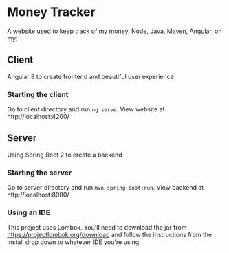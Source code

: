 # Money Tracker

A website used to keep track of my money. Node, Java, Maven, Angular, oh my!

## Client

Angular 8 to create frontend and beautiful user experience

### Starting the client

Go to client directory and run `ng serve`. View website at http://localhost:4200/

## Server

Using Spring Boot 2 to create a backend

### Starting the server

Go to server directory and run `mvn spring-boot:run`. View backend at http://localhost:8080/

### Using an IDE

This project uses Lombok. You'll need to download the jar from https://projectlombok.org/download and follow the instructions from the install drop down to whatever IDE you're using
